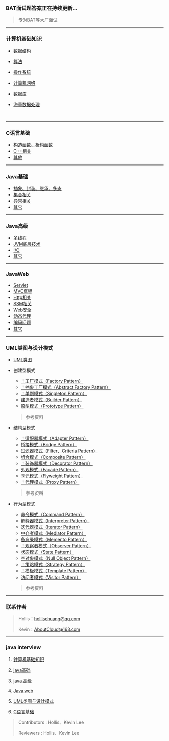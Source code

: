 ### BAT面试题答案正在持续更新...


> 专对BAT等大厂面试



---

### 计算机基础知识

 - [数据结构](www.baidu.com)
- [算法]()
- [操作系统]()
- [计算机网络]()
- [数据库]()
- [海量数据处理]()

	​	

---

### C语言基础

- [构造函数、析构函数]()
- [C++相关]()
- [其他]()



---

### Java基础

- [抽象、封装、继承、多态]()
- [集合相关]()
- [异常相关]()
- [其它]()



---
### Java高级

- [多线程]()
- [JVM底层技术]()
- [I/O]()
- [其它]()



---
### JavaWeb

- [Servlet]()
- [MVC框架]()
- [Http相关]()
- [SSM相关]()
- [Web安全]()
- [动态代理]()
- [编码问题]()
- [其它]()



---
### UML类图与设计模式

- [UML类图]()

- 创建型模式

  - [！工厂模式（Factory Pattern）]()
  - [！抽象工厂模式（Abstract Factory Pattern）]()
  - [！单例模式（Singleton Pattern）]()
  - [建造者模式（Builder Pattern）]()
  - [原型模式（Prototype Pattern）]()

  > 参考资料

- 结构型模式

  - [！适配器模式（Adapter Pattern）]()
  - [桥接模式（Bridge Pattern）]()
  - [过滤器模式（Filter、Criteria Pattern）]()
  - [组合模式（Composite Pattern）]()
  - [！装饰器模式（Decorator Pattern）]()
  - [外观模式（Facade Pattern）]()
  - [享元模式（Flyweight Pattern）]()
  - [！代理模式（Proxy Pattern）]()

  > 参考资料

- 行为型模式

  - [命令模式（Command Pattern）]()
  - [解释器模式（Interpreter Pattern）]()
  - [迭代器模式（Iterator Pattern）]()
  - [中介者模式（Mediator Pattern）]()
  - [备忘录模式（Memento Pattern）]()
  - [！观察者模式（Observer Pattern）]()
  - [状态模式（State Pattern）]()
  - [空对象模式（Null Object Pattern）]()
  - [！策略模式（Strategy Pattern）]()
  - [！模板模式（Template Pattern）]()
  - [访问者模式（Visitor Pattern）]()

  > 参考资料

---



### 联系作者

> Hollis：hollischuang@qq.com
>
> Kevin：AboutCloud@163.com

---

### java interview

1. [计算机基础知识](https://github.com/hollischuang/Interview/blob/master/contents/1_%E8%AE%A1%E7%AE%97%E6%9C%BA%E5%9F%BA%E7%A1%80%E7%9F%A5%E8%AF%86.md)

2. [java基础](https://github.com/hollischuang/Interview/blob/master/contents/3_Java%E5%9F%BA%E7%A1%80.md)

3. [java 高级](https://github.com/hollischuang/Interview/blob/master/contents/4_Java%E9%AB%98%E7%BA%A7.md)

4. [Java web](https://github.com/hollischuang/Interview/blob/master/contents/4_JavaWeb.md)

5. [UML类图与设计模式](https://github.com/hollischuang/Interview/blob/master/contents/5_UML%E7%B1%BB%E5%9B%BE%E4%B8%8E%E8%AE%BE%E8%AE%A1%E6%A8%A1%E5%BC%8F.md)

6. [C语言基础](https://github.com/hollischuang/Interview/blob/master/contents/2_C%E8%AF%AD%E8%A8%80%E5%9F%BA%E7%A1%80.md)


> Contributors : Hollis、Kevin Lee
>
> Reviewers : Hollis、Kevin Lee